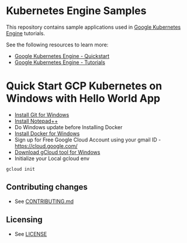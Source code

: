 # Kubernetes Engine Samples

This repository contains sample applications used in
[Google Kubernetes Engine](https://cloud.google.com/kubernetes-engine/) tutorials.

See the following resources to learn more:

- [Google Kubernetes Engine - Quickstart](https://cloud.google.com/kubernetes-engine/docs/quickstart)
- [Google Kubernetes Engine - Tutorials](https://cloud.google.com/kubernetes-engine/docs/tutorials)

# Quick Start GCP Kubernetes on Windows with Hello World App

- [Install Git for Windows](https://github.com/git-for-windows/git/releases/download/v2.28.0.windows.1/Git-2.28.0-64-bit.exe)
- [Install Notepad++](https://github.com/notepad-plus-plus/notepad-plus-plus/releases/download/v7.8.8/npp.7.8.8.Installer.x64.exe)
- Do Windows update before Installing Docker
- [Install Docker for Windows](https://download.docker.com/win/stable/Docker%20Desktop%20Installer.exe)
- Sign up for Free Google Cloud Account using your gmail ID - https://cloud.google.com/
- [Download gCloud tool for Windows](https://dl.google.com/dl/cloudsdk/channels/rapid/GoogleCloudSDKInstaller.exe)
- Initialize your Local gcloud env
```
gcloud init
```


## Contributing changes

* See [CONTRIBUTING.md](CONTRIBUTING.md)

## Licensing

* See [LICENSE](LICENSE)
